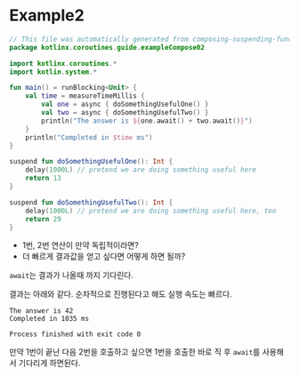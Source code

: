 # Example2

```kotlin
// This file was automatically generated from composing-suspending-functions.md by Knit tool. Do not edit.
package kotlinx.coroutines.guide.exampleCompose02

import kotlinx.coroutines.*
import kotlin.system.*

fun main() = runBlocking<Unit> {
    val time = measureTimeMillis {
        val one = async { doSomethingUsefulOne() }
        val two = async { doSomethingUsefulTwo() }
        println("The answer is ${one.await() + two.await()}")
    }
    println("Completed in $time ms")
}

suspend fun doSomethingUsefulOne(): Int {
    delay(1000L) // pretend we are doing something useful here
    return 13
}

suspend fun doSomethingUsefulTwo(): Int {
    delay(1000L) // pretend we are doing something useful here, too
    return 29
}
```

- 1번, 2번 연산이 만약 독립적이라면?
- 더 빠르게 결과값을 얻고 싶다면 어떻게 하면 될까?


`await`는 결과가 나올때 까지 기다린다.

결과는 아래와 같다.
순차적으로 진행된다고 해도 실행 속도는 빠르다.
```text
The answer is 42
Completed in 1035 ms

Process finished with exit code 0

```


만약 1번이 끝난 다음 2번을 호출하고 싶으면 1번을 호출한 바로 직 후 `await`를 사용해서 기다리게 하면된다.

